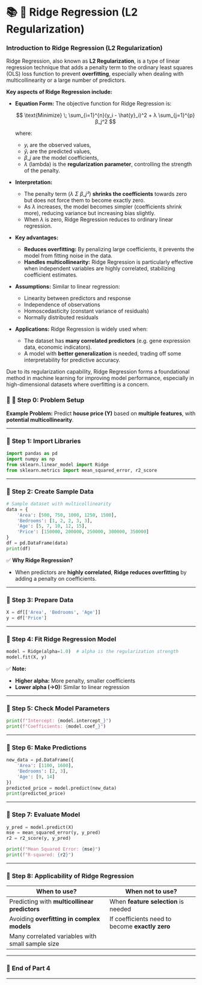 # 📚 **🌟 Ridge Regression (L2 Regularization)**

### **Introduction to Ridge Regression (L2 Regularization)**

Ridge Regression, also known as **L2 Regularization**, is a type of linear regression technique that adds a penalty term to the ordinary least squares (OLS) loss function to prevent **overfitting**, especially when dealing with multicollinearity or a large number of predictors.

**Key aspects of Ridge Regression include:**

* **Equation Form:**
  The objective function for Ridge Regression is:

  $$
  \text{Minimize} \; \sum_{i=1}^{n}(y_i - \hat{y}_i)^2 + λ \sum_{j=1}^{p}β_j^2
  $$

  where:

  * *yᵢ* are the observed values,
  * *ŷᵢ* are the predicted values,
  * *β\_j* are the model coefficients,
  * *λ* (lambda) is the **regularization parameter**, controlling the strength of the penalty.

* **Interpretation:**

  * The penalty term (*λ Σ β\_j²*) **shrinks the coefficients** towards zero but does not force them to become exactly zero.
  * As *λ* increases, the model becomes simpler (coefficients shrink more), reducing variance but increasing bias slightly.
  * When *λ* is zero, Ridge Regression reduces to ordinary linear regression.

* **Key advantages:**

  * **Reduces overfitting:** By penalizing large coefficients, it prevents the model from fitting noise in the data.
  * **Handles multicollinearity:** Ridge Regression is particularly effective when independent variables are highly correlated, stabilizing coefficient estimates.

* **Assumptions:**
  Similar to linear regression:

  * Linearity between predictors and response
  * Independence of observations
  * Homoscedasticity (constant variance of residuals)
  * Normally distributed residuals

* **Applications:**
  Ridge Regression is widely used when:

  * The dataset has **many correlated predictors** (e.g. gene expression data, economic indicators).
  * A model with **better generalization** is needed, trading off some interpretability for predictive accuracy.

Due to its regularization capability, Ridge Regression forms a foundational method in machine learning for improving model performance, especially in high-dimensional datasets where overfitting is a concern.

### 📝 **🔹 Step 0: Problem Setup**

**Example Problem:**
Predict **house price (Y)** based on **multiple features**, with **potential multicollinearity**.

---

### 🔹 **Step 1: Import Libraries**

```python
import pandas as pd
import numpy as np
from sklearn.linear_model import Ridge
from sklearn.metrics import mean_squared_error, r2_score
```

---

### 🔹 **Step 2: Create Sample Data**

```python
# Sample dataset with multicollinearity
data = {
    'Area': [500, 750, 1000, 1250, 1500],
    'Bedrooms': [1, 2, 2, 3, 3],
    'Age': [5, 7, 10, 12, 15],
    'Price': [150000, 200000, 250000, 300000, 350000]
}
df = pd.DataFrame(data)
print(df)
```

✅ **Why Ridge Regression?**

* When predictors are **highly correlated**, **Ridge reduces overfitting** by adding a penalty on coefficients.

---

### 🔹 **Step 3: Prepare Data**

```python
X = df[['Area', 'Bedrooms', 'Age']]
y = df['Price']
```

---

### 🔹 **Step 4: Fit Ridge Regression Model**

```python
model = Ridge(alpha=1.0)  # alpha is the regularization strength
model.fit(X, y)
```

✅ **Note:**

* **Higher alpha:** More penalty, smaller coefficients
* **Lower alpha (→0):** Similar to linear regression

---

### 🔹 **Step 5: Check Model Parameters**

```python
print(f"Intercept: {model.intercept_}")
print(f"Coefficients: {model.coef_}")
```

---

### 🔹 **Step 6: Make Predictions**

```python
new_data = pd.DataFrame({
    'Area': [1100, 1600],
    'Bedrooms': [2, 3],
    'Age': [9, 14]
})
predicted_price = model.predict(new_data)
print(predicted_price)
```

---

### 🔹 **Step 7: Evaluate Model**

```python
y_pred = model.predict(X)
mse = mean_squared_error(y, y_pred)
r2 = r2_score(y, y_pred)

print(f"Mean Squared Error: {mse}")
print(f"R-squared: {r2}")
```

---

### 🔹 **Step 8: Applicability of Ridge Regression**

| **When to use?**                                 | **When not to use?**                            |
| ------------------------------------------------ | ----------------------------------------------- |
| Predicting with **multicollinear predictors**    | When **feature selection** is needed            |
| Avoiding **overfitting in complex models**       | If coefficients need to become **exactly zero** |
| Many correlated variables with small sample size |                                                 |

---

### 📝 **End of Part 4**

---
